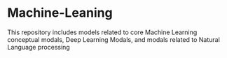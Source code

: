 # Machine-Leaning
This repository includes models related to core Machine Learning conceptual modals, Deep Learning Modals, and modals related to Natural Language processing
